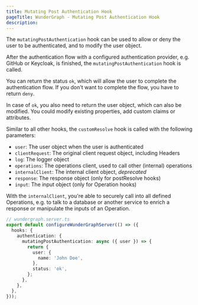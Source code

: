 ```yaml
---
title: Mutating Post Authentication Hook
pageTitle: WunderGraph - Mutating Post Authentication Hook
description:
---
```


The `mutatingPostAuthentication` hook can be used to allow or deny the user to be authenticated,
and to modify the user object.

After the authentication flow with a configured authentication provider, e.g. GitHub or Keycloak, is finished,
the `mutatingPostAuthentication` hook is called.

You can return the status `ok`,
which will allow the user to complete the authentication flow.
If you don't want to complete the flow,
you have to return `deny`.

In case of `ok`,
you also need to return the user object,
which can also be modified.
You could modify existing properties,
add custom claims or attributes.

Similar to all other hooks,
the `customResolve` hook is called with the following parameters:

- `user`: The user object when the user is authenticated
- `clientRequest`: The original client request object, including Headers
- `log`: The logger object
- `operations`: The operations client, used to call other (internal) operations
- `internalClient`: The internal client object, _deprecated_
- `response`: The response object (only for postResolve hooks)
- `input`: The input object (only for Operation hooks)

With the `internalClient`,
you're able to securely call into all defined Operations,
e.g. to talk to a database or another service to enrich a response or manipulate the inputs of an Operation.

```typescript
// wundergraph.server.ts
export default configureWunderGraphServer(() => ({
  hooks: {
    authentication: {
      mutatingPostAuthentication: async ({ user }) => {
        return {
          user: {
            name: 'John Doe',
          },
          status: 'ok',
        };
      },
    },
  },
}));
```
